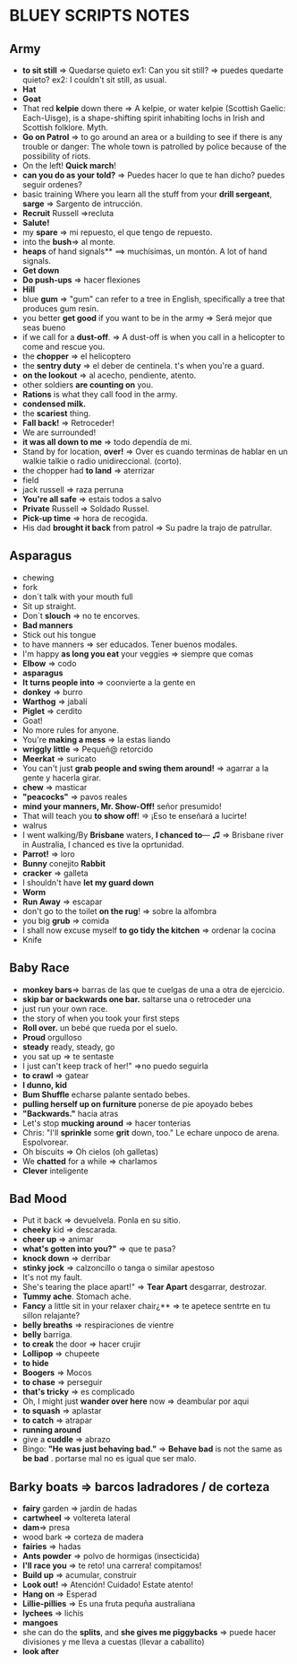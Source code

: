 # BLUEY SCRIPTS NOTES

## Army

- **to sit still** => Quedarse quieto
ex1: Can you sit still? => puedes quedarte quieto? 
ex2: I couldn't sit still, as usual.
- **Hat**
- **Goat**
- That red **kelpie** down there => A kelpie, or water kelpie (Scottish Gaelic: Each-Uisge), is a shape-shifting spirit inhabiting lochs in Irish and Scottish folklore. Myth.
- **Go on Patrol** => to go around an area or a building to see if there is any trouble or danger: The whole town is patrolled by police because of the possibility of riots.
- On the left! **Quick march**!
- **can you do as your told?** => Puedes hacer lo que te han dicho? puedes seguir ordenes?
- basic training Where you learn all the stuff from your **drill sergeant**, **sarge** => Sargento de intrucción.
- **Recruit** Russell =>recluta
- **Salute!**
- my **spare** => mi repuesto, el que tengo de repuesto.
- into the **bush**=> al monte.
- **heaps** of hand signals** ==> muchísimas, un montón. A lot of hand signals.
- **Get down**
- **Do push-ups** => hacer flexiones
- **Hill**
- blue **gum** => "gum" can refer to a tree in English, specifically a tree that produces gum resin. 
- you better **get good** if you want to be in the army => Será mejor que seas bueno 
- if we call for a **dust-off**. => A dust-off is when you call in a helicopter to come and rescue you.
- the **chopper** => el helicoptero
- the **sentry duty** => el deber de centinela. t's when you're a guard.
- **on the lookout** => al acecho, pendiente, atento.
- other soldiers **are counting on**  you.
- **Rations** is what they call food in the army.
- **condensed milk.**
- the  **scariest** thing.
- **Fall back!** => Retroceder!
- We are surrounded!
- **it was all down to me** => todo dependía de mi.
- Stand by for location, **over!** => Over es cuando terminas de hablar en un walkie talkie o radio unidireccional. (corto).
- the chopper had **to land**  => aterrizar
- field
- jack russell => raza perruna
- **You're all safe** => estais todos a salvo
- **Private** Russell => Soldado Russel.
- **Pick-up time** => hora de recogida.
- His dad **brought it back** from patrol => Su padre la trajo de patrullar.

## Asparagus
- chewing
- fork
- don´t talk with your mouth full
- Sit up straight.
- Don´t **slouch** => no te encorves.
- **Bad manners**
- Stick out his tongue
- to have manners => ser educados. Tener buenos modales.
- I'm happy **as long you eat** your veggies => siempre que comas
- **Elbow** => codo
- **asparagus**
- **It turns people into** => coonvierte a la gente en
- **donkey** => burro
- **Warthog** => jabalí
- **Piglet** => cerdito
- Goat!
- No more rules for anyone.
- You're **making a mess** => la estas liando
-  **wriggly little** => Pequeñ@ retorcido
- **Meerkat** => suricato
- You can't just **grab people and swing them around!** => agarrar a la gente y hacerla girar.
- **chew** => masticar
- **"peacocks"** => pavos reales
- **mind your manners, Mr. Show-Off!** señor presumido!
- That will teach you **to show off**! => ¡Eso te enseñará a lucirte!
- walrus
- I went walking/By **Brisbane** waters, **I chanced to**— ♫  => Brisbane river  in Australia, I chanced es tive la oprtunidad.
- **Parrot!** => loro
- **Bunny** conejito **Rabbit**
- **cracker** => galleta
- I shouldn't have **let my guard down**
- **Worm**
- **Run Away** => escapar
- don't go to the toilet **on the rug**! => sobre la alfombra
- you big **grub** => comida
- I shall now excuse myself **to go tidy the kitchen** => ordenar la cocina
- Knife

## Baby Race
- **monkey bars**=> barras de las que te cuelgas de una a otra de ejercicio.
- **skip bar or backwards one bar.** saltarse una o retroceder una
- just run your own race.
- the story of when you took your first steps
- **Roll over.**  un bebé que rueda por el suelo.
- **Proud** orgulloso
- **steady** ready, steady, go
- you sat up => te sentaste
- I just can't keep track of her!" =>no puedo seguirla
- **to crawl** => gatear
- **I dunno, kid**
- **Bum Shuffle** echarse palante sentado bebes.
- **pulling herself up on furniture** ponerse de pie apoyado bebes
- **"Backwards."** hacia atras
- Let's stop **mucking around** => hacer tonterias
- Chris: "I'll **sprinkle** some **grit** down, too." Le echare unpoco de arena. Espolvorear.
- Oh biscuits => Oh cielos (oh galletas)
- We **chatted** for a while => charlamos
- **Clever** inteligente

## Bad Mood
- Put it back => devuelvela. Ponla en su sitio.
- **cheeky** kid => descarada.
- **cheer up** => animar
- **what's gotten into you?"** => que te pasa?
- **knock down** => derribar
- **stinky jock** => calzoncillo o tanga o similar apestoso
- It's not my fault.
- She's tearing the place apart!" => **Tear Apart** desgarrar, destrozar.
- **Tummy ache**. Stomach ache.
- **Fancy** a little sit in your relaxer chair¿** => te apetece sentrte en tu sillon relajante?
- **belly breaths** => respiraciones de vientre
- **belly** barriga.
- **to creak** the door => hacer crujir
- **Lollipop** => chupeete
- **to hide**
- **Boogers** => Mocos
- **to chase** => perseguir
- **that's tricky** => es complicado
- Oh, I might just **wander over here** now => deambular por aqui
- **to squash** => aplastar
- **to catch** => atrapar
- **running around**
- give a **cuddle** => abrazo
- Bingo: **"He was just behaving bad."** => **Behave bad** is not the same as **be bad** . portarse mal no es igual que ser malo.

## Barky boats => barcos ladradores / de corteza
- **fairy** garden => jardín de hadas
- **cartwheel** => voltereta  lateral
- **dam**=> presa
- wood bark => corteza de madera
- **fairies** => hadas
- **Ants powder** => polvo de hormigas (insecticida)
- **I'll race you** => te reto! una carrera! compitamos!
- **Build up** => acumular, construir
- **Look out!** => Atención! Cuidado! Estate atento!
- **Hang on** => Esperad
- **Lillie-pillies** => Es una fruta pequña australiana
- **lychees** => lichis
- **mangoes**
- she can do the **splits**, and **she gives me piggybacks** => puede hacer divisiones y me lleva a cuestas (llevar a caballito)
- **look after**



 